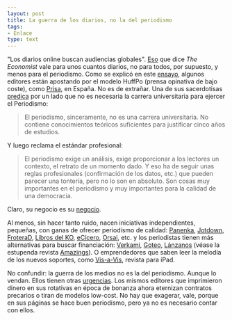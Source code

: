 ```yaml
---
layout: post
title: La guerra de los diarios, no la del periodismo
tags:
- Enlace
type: text
---
```

"Los diarios online buscan audiencias globales". [Eso](http://www.economist.com/node/21550262) que dice _The Economist_ vale para unos cuantos diarios, no para todos, por supuesto, y menos para el periodismo. Como se explicó en este [ensayo](http://bit.ly/sJmzlY "La crisis de la prensa"), algunos editores están apostando por el modelo HuffPo (prensa opinativa de bajo coste), como [Prisa](http://sociedad.elpais.com/sociedad/2011/12/12/actualidad/1323644401_850215.html "La versión en castellano de la popular web estadounidense"), en España. No es de extrañar. Una de sus sacerdotisas [predica](http://www.jotdown.es/2012/03/soledad-gallego-diaz-el-pais-no-es-un-periodico-de-izquierdas-nunca-lo-ha-sido-y-nunca-ha-pretendido-serlo/ "Soledad Gallego-Díaz") por un lado que no es necesaria la carrera universitaria para ejercer el Periodismo:

> El periodismo, sinceramente, no es una carrera universitaria. No contiene conocimientos teóricos suficientes para justificar cinco años de estudios.

Y luego reclama el estándar profesional:

> El periodismo exige un análisis, exige proporcionar a los lectores un contexto, el retrato de un momento dado. Y eso ha de seguir unas reglas profesionales (confirmación de los datos, etc.) que pueden parecer una tontería, pero no lo son en absoluto. Son cosas muy importantes en el periodismo y muy importantes para la calidad de una democracia.

Claro, su negocio es su [negocio](http://escuela.elpais.com/presentacion.html "Master Escuela El Pais").

Al menos, sin hacer tanto ruido, nacen iniciativas independientes, pequeñas, con ganas de ofrecer periodismo de calidad: [Panenka](http://www.panenka.org/ "Panenka, el fútbol que se lee"), [Jotdown](http://www.jotdown.es/ "Jotdown"), [FroteraD](http://www.fronterad.es/ "FronteraD"), [Libros del KO](http://librosdelko.com/ "Editorial de narrativa periodística"), [eCícero](http://www.ecicero.es/ "eCicero"), [Orsai](http://editorialorsai.com/ "Orsai"), etc. y los periodistas tienen más alternativas para buscar financiación: [Verkami](http://www.verkami.com/browse/search?term=periodismo&amp;send.x=0&amp;send.y=0 "Verkami"), [Goteo](http://www.goteo.org/ "Goteo"), [Lánzanos](http://www.lanzanos.com/ "Lanzanos") (véase la estupenda revista [Amazings](http://www.lanzanos.com/proyectos/numero-2-revista-amazings/ "Amazings")). O emprendedores que saben leer la melodía de los nuevos soportes, como [Vis-a-Vis](http://www.vis-a-vis.es/Vis-a-Vis/VIS-A-VIS.html "Vis-a-Vis"), revista para iPad.

No confundir: la guerra de los medios no es la del periodismo. Aunque lo vendan. Ellos tienen otras [urgencias](http://www.elconfidencial.com/opinion/elconfidente/2012/03/19/cebrian-se-embolsa-otro-millon-en-acciones-tras-forrarse-el-ano-pasado-8897/ "Cebrián se embolsa otro millón"). Los mismos editores que imprimieron dinero en sus rotativas en época de bonanza ahora eternizan contratos precarios o tiran de modelos low-cost. No hay que exagerar, vale, porque en sus páginas se hace buen periodismo, pero ya no es necesario contar con ellos.